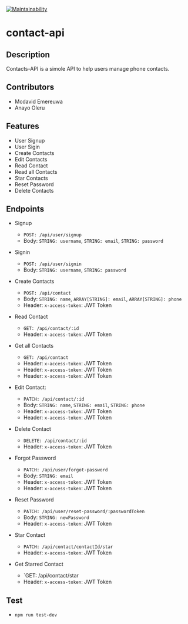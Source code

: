 [![Maintainability](https://api.codeclimate.com/v1/badges/cac4020ae769b2518194/maintainability)](https://codeclimate.com/github/Mcdavid95/contact-api/maintainability)
# contact-api

## Description
Contacts-API is a simole API to help users manage phone contacts.

## Contributors
- Mcdavid Emereuwa
- Anayo Oleru

## Features
- User Signup
- User Sigin
- Create Contacts
- Edit Contacts
- Read Contact
- Read all Contacts
- Star Contacts
- Reset Password
- Delete Contacts

## Endpoints
- Signup
   - `POST: /api/user/signup`
   - Body: `STRING: username`, `STRING: email`, `STRING: password`
   
- Signin
   - `POST: /api/user/signin`
   - Body: `STRING: username`, `STRING: password`
   
- Create Contacts
   - `POST: /api/contact`
   - Body: `STRING: name`, `ARRAY[STRING]: email`, `ARRAY[STRING]: phone`
   - Header: `x-access-token`: JWT Token
   
- Read Contact
   - `GET: /api/contact/:id`
   - Header: `x-access-token`: JWT Token
   
- Get all Contacts
   - `GET: /api/contact`
   - Header: `x-access-token`: JWT Token
   - Header: `x-access-token`: JWT Token
   - Header: `x-access-token`: JWT Token
   
- Edit Contact:
   - `PATCH: /api/contact/:id`
   - Body: `STRING: name`, `STRING: email`, `STRING: phone`
   - Header: `x-access-token`: JWT Token
   - Header: `x-access-token`: JWT Token
   
- Delete Contact
   - `DELETE: /api/contact/:id`
   - Header: `x-access-token`: JWT Token
   
- Forgot Password
   - `PATCH: /api/user/forgot-password`
   - Body: `STRING: email`
   - Header: `x-access-token`: JWT Token
   - Header: `x-access-token`: JWT Token
   
- Reset Password
   - `PATCH: /api/user/reset-password/:passwordToken`
   - Body: `STRING: newPassword`
   - Header: `x-access-token`: JWT Token
   
- Star Contact
   - `PATCH: /api/contact/contactId/star`
   - Header: `x-access-token`: JWT Token
   
- Get Starred Contact
   - `GET: /api/contact/star
   - Header: `x-access-token`: JWT Token
   
## Test
- `npm run test-dev`
